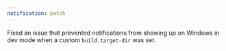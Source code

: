 ```yaml
---
notification: patch
---
```


Fixed an issue that prevented notifications from showing up on Windows in dev mode when a custom `build.target-dir` was set.
